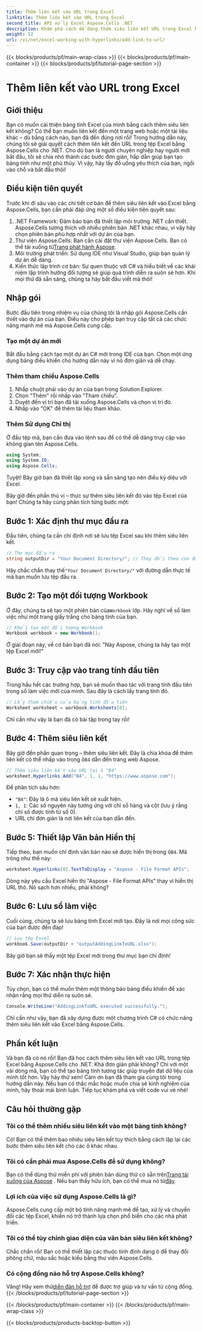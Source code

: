 ```yaml
---
title: Thêm liên kết vào URL trong Excel
linktitle: Thêm liên kết vào URL trong Excel
second_title: API xử lý Excel Aspose.Cells .NET
description: Khám phá cách dễ dàng thêm siêu liên kết URL trong Excel bằng Aspose.Cells cho .NET với hướng dẫn chi tiết này. Tối ưu hóa bảng tính của bạn.
weight: 12
url: /vi/net/excel-working-with-hyperlinks/add-link-to-url/
---
```


{{< blocks/products/pf/main-wrap-class >}}
{{< blocks/products/pf/main-container >}}
{{< blocks/products/pf/tutorial-page-section >}}

# Thêm liên kết vào URL trong Excel

## Giới thiệu
Bạn có muốn cải thiện bảng tính Excel của mình bằng cách thêm siêu liên kết không? Có thể bạn muốn liên kết đến một trang web hoặc một tài liệu khác – dù bằng cách nào, bạn đã đến đúng nơi rồi! Trong hướng dẫn này, chúng tôi sẽ giải quyết cách thêm liên kết đến URL trong tệp Excel bằng Aspose.Cells cho .NET. Cho dù bạn là người chuyên nghiệp hay người mới bắt đầu, tôi sẽ chia nhỏ thành các bước đơn giản, hấp dẫn giúp bạn tạo bảng tính như một phù thủy. Vì vậy, hãy lấy đồ uống yêu thích của bạn, ngồi vào chỗ và bắt đầu thôi!
## Điều kiện tiên quyết
Trước khi đi sâu vào các chi tiết cơ bản để thêm siêu liên kết vào Excel bằng Aspose.Cells, bạn cần phải đáp ứng một số điều kiện tiên quyết sau:
1. .NET Framework: Đảm bảo bạn đã thiết lập môi trường .NET cần thiết. Aspose.Cells tương thích với nhiều phiên bản .NET khác nhau, vì vậy hãy chọn phiên bản phù hợp nhất với dự án của bạn.
2. Thư viện Aspose.Cells: Bạn cần cài đặt thư viện Aspose.Cells. Bạn có thể tải xuống từ[Trang phát hành Aspose](https://releases.aspose.com/cells/net/).
3. Môi trường phát triển: Sử dụng IDE như Visual Studio, giúp bạn quản lý dự án dễ dàng.
4. Kiến thức lập trình cơ bản: Sự quen thuộc với C# và hiểu biết về các khái niệm lập trình hướng đối tượng sẽ giúp quá trình diễn ra suôn sẻ hơn.
Khi mọi thứ đã sẵn sàng, chúng ta hãy bắt đầu viết mã thôi!
## Nhập gói
Bước đầu tiên trong nhiệm vụ của chúng tôi là nhập gói Aspose.Cells cần thiết vào dự án của bạn. Điều này cho phép bạn truy cập tất cả các chức năng mạnh mẽ mà Aspose.Cells cung cấp.
### Tạo một dự án mới
Bắt đầu bằng cách tạo một dự án C# mới trong IDE của bạn. Chọn một ứng dụng bảng điều khiển cho hướng dẫn này vì nó đơn giản và dễ chạy.
### Thêm tham chiếu Aspose.Cells
1. Nhấp chuột phải vào dự án của bạn trong Solution Explorer.
2. Chọn "Thêm" rồi nhấp vào "Tham chiếu".
3. Duyệt đến vị trí bạn đã tải xuống Aspose.Cells và chọn vị trí đó.
4. Nhấp vào "OK" để thêm tài liệu tham khảo.
### Thêm Sử dụng Chỉ thị
Ở đầu tệp mã, bạn cần đưa vào lệnh sau để có thể dễ dàng truy cập vào không gian tên Aspose.Cells.
```csharp
using System;
using System.IO;
using Aspose.Cells;
```
Tuyệt! Bây giờ bạn đã thiết lập xong và sẵn sàng tạo nên điều kỳ diệu với Excel.

Bây giờ đến phần thú vị – thực sự thêm siêu liên kết đó vào tệp Excel của bạn! Chúng ta hãy cùng phân tích từng bước một:
## Bước 1: Xác định thư mục đầu ra
Đầu tiên, chúng ta cần chỉ định nơi sẽ lưu tệp Excel sau khi thêm siêu liên kết. 
```csharp
// Thư mục đầu ra
string outputDir = "Your Document Directory/"; // Thay đổi theo con đường của bạn
```
 Hãy chắc chắn thay thế`"Your Document Directory/"` với đường dẫn thực tế mà bạn muốn lưu tệp đầu ra. 
## Bước 2: Tạo một đối tượng Workbook
 Ở đây, chúng ta sẽ tạo một phiên bản của`Workbook` lớp. Hãy nghĩ về sổ làm việc như một trang giấy trắng cho bảng tính của bạn.
```csharp
// Khởi tạo một đối tượng Workbook
Workbook workbook = new Workbook();
```
Ở giai đoạn này, về cơ bản bạn đã nói: "Này Aspose, chúng ta hãy tạo một tệp Excel mới!"
## Bước 3: Truy cập vào trang tính đầu tiên
Trong hầu hết các trường hợp, bạn sẽ muốn thao tác với trang tính đầu tiên trong sổ làm việc mới của mình. Sau đây là cách lấy trang tính đó.
```csharp
// Lấy tham chiếu của bảng tính đầu tiên
Worksheet worksheet = workbook.Worksheets[0];
```
Chỉ cần như vậy là bạn đã có bài tập trong tay rồi!
## Bước 4: Thêm siêu liên kết
Bây giờ đến phần quan trọng – thêm siêu liên kết. Đây là chìa khóa để thêm liên kết có thể nhấp vào trong ô`B4` dẫn đến trang web Aspose.
```csharp
// Thêm siêu liên kết vào URL tại ô "B4"
worksheet.Hyperlinks.Add("B4", 1, 1, "https://www.aspose.com");
```
Để phân tích sâu hơn:
- `"B4"`: Đây là ô mà siêu liên kết sẽ xuất hiện.
- `1, 1`: Các số nguyên này tương ứng với chỉ số hàng và cột (lưu ý rằng chỉ số được tính từ số 0).
- URL chỉ đơn giản là nơi liên kết của bạn dẫn đến.
## Bước 5: Thiết lập Văn bản Hiển thị
 Tiếp theo, bạn muốn chỉ định văn bản nào sẽ được hiển thị trong ô`B4`. Mã trông như thế này:
```csharp
worksheet.Hyperlinks[0].TextToDisplay = "Aspose - File Format APIs";
```
Dòng này yêu cầu Excel hiển thị "Aspose - File Format APIs" thay vì hiển thị URL thô. Nó sạch hơn nhiều, phải không?
## Bước 6: Lưu sổ làm việc
Cuối cùng, chúng ta sẽ lưu bảng tính Excel mới tạo. Đây là nơi mọi công sức của bạn được đền đáp!
```csharp
// Lưu tệp Excel
workbook.Save(outputDir + "outputAddingLinkToURL.xlsx");
```
Bây giờ bạn sẽ thấy một tệp Excel mới trong thư mục bạn chỉ định!
## Bước 7: Xác nhận thực hiện
Tùy chọn, bạn có thể muốn thêm một thông báo bảng điều khiển để xác nhận rằng mọi thứ diễn ra suôn sẻ.
```csharp
Console.WriteLine("AddingLinkToURL executed successfully.");
```
Chỉ cần như vậy, bạn đã xây dựng được một chương trình C# có chức năng thêm siêu liên kết vào Excel bằng Aspose.Cells.
## Phần kết luận
Và bạn đã có nó rồi! Bạn đã học cách thêm siêu liên kết vào URL trong tệp Excel bằng Aspose.Cells cho .NET. Khá đơn giản phải không? Chỉ với một vài dòng mã, bạn có thể tạo bảng tính tương tác giúp truyền đạt dữ liệu của mình tốt hơn. Vậy hãy thử xem!
Cảm ơn bạn đã tham gia cùng tôi trong hướng dẫn này. Nếu bạn có thắc mắc hoặc muốn chia sẻ kinh nghiệm của mình, hãy thoải mái bình luận. Tiếp tục khám phá và viết code vui vẻ nhé!
## Câu hỏi thường gặp
### Tôi có thể thêm nhiều siêu liên kết vào một bảng tính không?  
Có! Bạn có thể thêm bao nhiêu siêu liên kết tùy thích bằng cách lặp lại các bước thêm siêu liên kết cho các ô khác nhau.
### Tôi có cần phải mua Aspose.Cells để sử dụng không?  
 Bạn có thể dùng thử miễn phí với phiên bản dùng thử có sẵn trên[Trang tải xuống của Aspose](https://releases.aspose.com/) . Nếu bạn thấy hữu ích, bạn có thể mua nó từ[đây](https://purchase.aspose.com/buy).
### Lợi ích của việc sử dụng Aspose.Cells là gì?  
Aspose.Cells cung cấp một bộ tính năng mạnh mẽ để tạo, xử lý và chuyển đổi các tệp Excel, khiến nó trở thành lựa chọn phổ biến cho các nhà phát triển.
### Tôi có thể tùy chỉnh giao diện của văn bản siêu liên kết không?  
Chắc chắn rồi! Bạn có thể thiết lập các thuộc tính định dạng ô để thay đổi phông chữ, màu sắc hoặc kiểu bằng thư viện Aspose.Cells.
### Có cộng đồng nào hỗ trợ Aspose.Cells không?  
 Vâng! Hãy xem thử[diễn đàn hỗ trợ](https://forum.aspose.com/c/cells/9) để được trợ giúp và tư vấn từ cộng đồng.
{{< /blocks/products/pf/tutorial-page-section >}}

{{< /blocks/products/pf/main-container >}}
{{< /blocks/products/pf/main-wrap-class >}}

{{< blocks/products/products-backtop-button >}}
